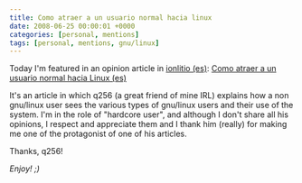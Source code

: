 ```yaml
---
title: Como atraer a un usuario normal hacia linux
date: 2008-06-25 00:00:01 +0000
categories: [personal, mentions]
tags: [personal, mentions, gnu/linux]
---
```


Today I'm featured in an opinion article in [ionlitio (es)](https://www.ionlitio.com/): [Como atraer a un usuario normal hacia Linux (es)](https://www.ionlitio.com/como-atraer-a-un-usuario-normal-hacia-linux/)

It's an article in which q256 (a great friend of mine IRL) explains how a non gnu/linux user sees the various types of gnu/linux users and their use of the system. I'm in the role of "hardcore user", and although I don't share all his opinions, I respect and appreciate them and I thank him (really) for making me one of the protagonist of one of his articles.

Thanks, q256!

_Enjoy! ;)_
